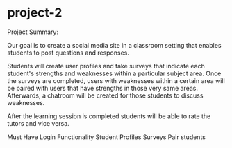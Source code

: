# project-2

Project Summary:

Our goal is to create a social media site in a classroom setting that enables students to post questions and responses.

Students will create user profiles and take surveys that indicate each student's strengths and weaknesses within a particular subject area. Once the surveys are completed, users with weaknesses within a certain area will be paired with users that have strengths in those very same areas. Afterwards, a chatroom will be created for those students to discuss weaknesses.  

After the learning session is completed students will be able to rate the tutors and vice versa.  


Must Have
Login Functionality
Student Profiles
Surveys
Pair students
